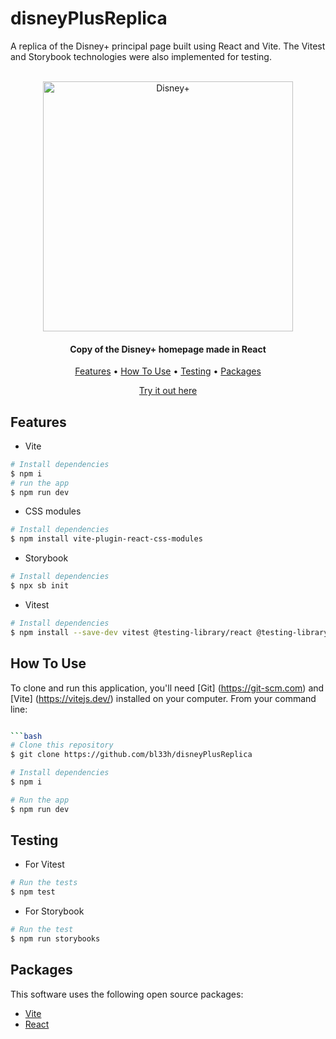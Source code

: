 # disneyPlusReplica
A  replica of the Disney+ principal page built using React and Vite. The Vitest and Storybook technologies were also implemented for testing.

<p align="center">
  <br>
  <img src="https://lumiere-a.akamaihd.net/v1/images/es_house-of-disney-plus_mob_m_57d7f86e.jpeg?region=0,0,800,600&width=768" alt="Disney+" width="400">
  <br>
</p>

<h4 align="center"> Copy of the Disney+ homepage made in React </h4>


<p align="center" >
  <a href="#features">Features</a> •
  <a href="#how-to-use">How To Use</a> •
  <a href="#testing">Testing</a> •
  <a href="#packages">Packages</a> 
  
</p>
<p align="center" >
<a href="https://disneyplusreplica.netlify.app/">Try it out here</a> 
</p>

## Features

* Vite
```bash
# Install dependencies
$ npm i
# run the app
$ npm run dev
```
* CSS modules
```bash
# Install dependencies
$ npm install vite-plugin-react-css-modules
```

* Storybook
```bash
# Install dependencies
$ npx sb init
```

* Vitest
```bash
# Install dependencies
$ npm install --save-dev vitest @testing-library/react @testing-library/jest-dom
```

## How To Use

To clone and run this application, you'll need [Git]
(https://git-scm.com) and [Vite] (https://vitejs.dev/) installed on your computer. From your command line:

```bash

```bash
# Clone this repository
$ git clone https://github.com/bl33h/disneyPlusReplica

# Install dependencies
$ npm i

# Run the app
$ npm run dev
```

## Testing
* For Vitest
```bash
# Run the tests
$ npm test
```

* For Storybook
```bash
# Run the test
$ npm run storybooks
```

## Packages

This software uses the following open source packages:

- [Vite](https://vitejs.dev/)
- [React](https://reactjs.org/)

